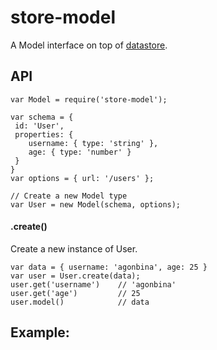 # store-model

A Model interface on top of [datastore](https://github.com/bredele/datastore/).

## API

```
var Model = require('store-model');

var schema = { 
 id: 'User', 
 properties: {
    username: { type: 'string' },
    age: { type: 'number' }
 }
}
var options = { url: '/users' };

// Create a new Model type
var User = new Model(schema, options);
```
#### .create()
Create a new instance of User.
```
var data = { username: 'agonbina', age: 25 }
var user = User.create(data);
user.get('username')    // 'agonbina'
user.get('age')         // 25
user.model()            // data 
```


## Example:

